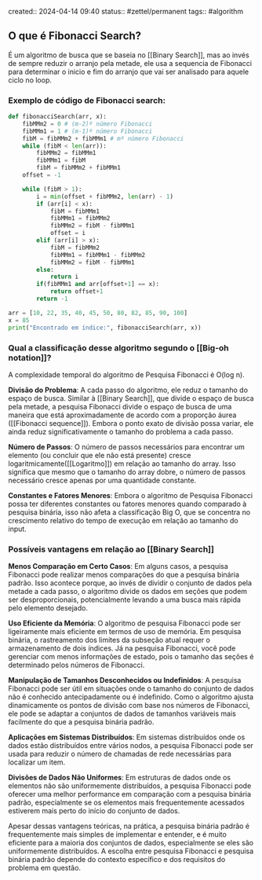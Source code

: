 created:: 2024-04-14 09:40
status:: #zettel/permanent 
tags:: #algorithm 
## O que é Fibonacci Search?

É um algoritmo de busca que se baseia no [[Binary Search]], mas ao invés de sempre reduzir o arranjo pela metade, ele usa a sequencia de Fibonacci para determinar o inicio e fim do arranjo que vai ser analisado para aquele ciclo no loop. 
### Exemplo de código de Fibonacci search:
```python
def fibonacciSearch(arr, x):
	fibMMm2 = 0 # (m-2)º número Fibonacci
	fibMMm1 = 1 # (m-1)º número Fibonacci
	fibM = fibMMm2 + fibMMm1 # mº número Fibonacci
	while (fibM < len(arr)):
		fibMMm2 = fibMMm1
		fibMMm1 = fibM
		fibM = fibMMm2 + fibMMm1
	offset = -1

	while (fibM > 1):
		i = min(offset + fibMMm2, len(arr) - 1)
		if (arr[i] < x):
			fibM = fibMMm1
			fibMMm1 = fibMMm2
			fibMMm2 = fibM - fibMMm1
			offset = i
		elif (arr[i] > x):
			fibM = fibMMm2
			fibMMm1 = fibMMm1 - fibMMm2
			fibMMm2 = fibM - fibMMm1
		else:
			return i
		if(fibMMm1 and arr[offset+1] == x):
			return offset+1
		return -1

arr = [10, 22, 35, 40, 45, 50, 80, 82, 85, 90, 100]
x = 85
print("Encontrado em índice:", fibonacciSearch(arr, x))
```

### Qual a classificação desse algoritmo segundo o [[Big-oh notation]]?

A complexidade temporal do algoritmo de Pesquisa Fibonacci é O(log n).

**Divisão do Problema**: A cada passo do algoritmo, ele reduz o tamanho do espaço de busca. Similar à [[Binary Search]], que divide o espaço de busca pela metade, a pesquisa Fibonacci divide o espaço de busca de uma maneira que está aproximadamente de acordo com a proporção áurea ([[Fibonacci sequence]]). Embora o ponto exato de divisão possa variar, ele ainda reduz significativamente o tamanho do problema a cada passo.
   
**Número de Passos**: O número de passos necessários para encontrar um elemento (ou concluir que ele não está presente) cresce logaritmicamente([[Logaritmo]]) em relação ao tamanho do array. Isso significa que mesmo que o tamanho do array dobre, o número de passos necessário cresce apenas por uma quantidade constante.

**Constantes e Fatores Menores**: Embora o algoritmo de Pesquisa Fibonacci possa ter diferentes constantes ou fatores menores quando comparado à pesquisa binária, isso não afeta a classificação Big O, que se concentra no crescimento relativo do tempo de execução em relação ao tamanho do input.
### Possíveis vantagens em relação ao [[Binary Search]]
**Menos Comparação em Certo Casos**: Em alguns casos, a pesquisa Fibonacci pode realizar menos comparações do que a pesquisa binária padrão. Isso acontece porque, ao invés de dividir o conjunto de dados pela metade a cada passo, o algoritmo divide os dados em seções que podem ser desproporcionais, potencialmente levando a uma busca mais rápida pelo elemento desejado.
   
**Uso Eficiente da Memória**: O algoritmo de pesquisa Fibonacci pode ser ligeiramente mais eficiente em termos de uso de memória. Em pesquisa binária, o rastreamento dos limites da subseção atual requer o armazenamento de dois índices. Já na pesquisa Fibonacci, você pode gerenciar com menos informações de estado, pois o tamanho das seções é determinado pelos números de Fibonacci.
   
**Manipulação de Tamanhos Desconhecidos ou Indefinidos**: A pesquisa Fibonacci pode ser útil em situações onde o tamanho do conjunto de dados não é conhecido antecipadamente ou é indefinido. Como o algoritmo ajusta dinamicamente os pontos de divisão com base nos números de Fibonacci, ele pode se adaptar a conjuntos de dados de tamanhos variáveis mais facilmente do que a pesquisa binária padrão.
   
**Aplicações em Sistemas Distribuídos**: Em sistemas distribuídos onde os dados estão distribuídos entre vários nodos, a pesquisa Fibonacci pode ser usada para reduzir o número de chamadas de rede necessárias para localizar um item.
   
**Divisões de Dados Não Uniformes**: Em estruturas de dados onde os elementos não são uniformemente distribuídos, a pesquisa Fibonacci pode oferecer uma melhor performance em comparação com a pesquisa binária padrão, especialmente se os elementos mais frequentemente acessados estiverem mais perto do início do conjunto de dados.   

Apesar dessas vantagens teóricas, na prática, a pesquisa binária padrão é frequentemente mais simples de implementar e entender, e é muito eficiente para a maioria dos conjuntos de dados, especialmente se eles são uniformemente distribuídos. A escolha entre pesquisa Fibonacci e pesquisa binária padrão depende do contexto específico e dos requisitos do problema em questão.
